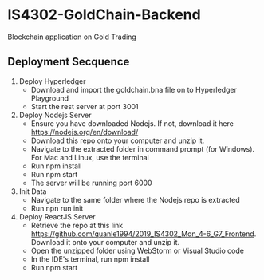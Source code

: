# IS4302-GoldChain-Backend
Blockchain application on Gold Trading

## Deployment Secquence
1. Deploy Hyperledger
    - Download and import the goldchain.bna file on to Hyperledger Playground
    - Start the rest server at port 3001
1. Deploy Nodejs Server
    - Ensure you have downloaded Nodejs. If not, download it here https://nodejs.org/en/download/
    - Download this repo onto your computer and unzip it.
    - Navigate to the extracted folder in command prompt (for Windows). For Mac and Linux, use the terminal
    - Run npm install
    - Run npm start
    - The server will be running port 6000
1. Init Data
    - Navigate to the same folder where the Nodejs repo is extracted
    - Run npn run init
1. Deploy ReactJS Server
    - Retrieve the repo at this link https://github.com/quanle1994/2019_IS4302_Mon_4-6_G7_Frontend. Download it onto your computer and unzip it.
    - Open the unzipped folder using WebStorm or Visual Studio code
    - In the IDE's terminal, run npm install
    - Run npm start
